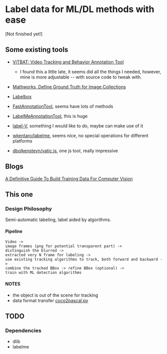 # Label data for ML/DL methods with ease

[Not finished yet!]

## Some existing tools

* [ViTBAT: Video Tracking and Behavior Annotation Tool](https://vitbat.weebly.com/)
    - I found this a little late, it seems did all the things I needed, however, mine is more adjustable -- with source code to tweak with.

* [Mathworks, Define Ground Truth for Image Collections](https://cn.mathworks.com/help/vision/ug/define-ground-truth-for-image-collections.html)
* [Labelbox](https://github.com/Labelbox/Labelbox)
* [FastAnnotationTool](https://github.com/christopher5106/FastAnnotationTool), seems have lots of methods

* [LabelMeAnnotationTool](https://github.com/CSAILVision/LabelMeAnnotationTool), this is huge


* [label-V](https://github.com/innovationgarage/label-V), something I would like to do, maybe can make use of it
* [wkentaro/labelme](https://github.com/wkentaro/labelme), seems nice, no special operations for different platforms

* [dbolkensteyn/vatic.js](https://github.com/dbolkensteyn/vatic.js), one js tool, really impressive

## Blogs

[A Definitive Guide To Build Training Data For Computer Vision](https://hackernoon.com/a-definitive-guide-to-build-training-data-for-computer-vision-1d1d50b4bf07)

## This one

### Design Philosophy

Semi-automatic labeling, label aided by algorithms.

#### Pipeline

``` vi
Video ->
image frames (png for potential transparent part) ->
distinguish the blurred ->
extracted very N frame for labeling ->
use existing tracking algorithms to track, both forward and backward ->
combine the tracked BBox -> refine BBox (optional) ->
train with ML detection algorithms
```

#### NOTES

* the object is out of the scene for tracking
* data format transfer [coco2pascal.py](https://gist.github.com/chicham/6ed3842d0d2014987186)


## TODO


### Dependencies

* dlib
* labelme